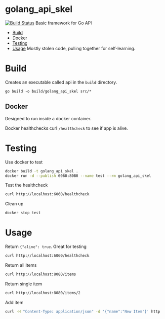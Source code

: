 # golang_api_skel
[![Build Status](https://travis-ci.org/bigUNO/golang_api_skel.svg?branch=master)](https://travis-ci.org/bigUNO/golang_api_skel)
Basic framework for Go API

* [Build](#build)
 * [Docker](##docker)
* [Testing](#testing)
* [Usage](#usage)
Mostly stolen code, pulling together for self-learning.

# Build
Creates an executable called api in the `build` directory.

```
go build -o build/golang_api_skel src/*
```

## Docker
Designed to run inside a docker container.

Docker healthchecks curl `/healthcheck` to see if app is alive.

# Testing
Use docker to test

```sh
docker build -t golang_api_skel .
docker run -d --publish 6060:8080 --name test --rm golang_api_skel
```
Test the healthcheck
```sh
curl http://localhost:6060/healthcheck
```

Clean up
```sh
docker stop test
```

# Usage
Return `{"alive": true`. Great for testing
```sh
curl http://localhost:6060/healthcheck
```

Return all items
```sh
curl http://localhost:8080/items
```

Return single item
```sh
curl http://localhost:8080/items/2
```

Add item
```sh
curl -H "Content-Type: application/json" -d '{"name":"New Item"}' http://localhost:8080/items
```
